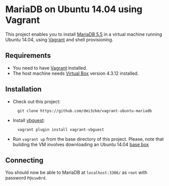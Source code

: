 # MariaDB on Ubuntu 14.04 using Vagrant

This project enables you to install [MariaDB 5.5] in a virtual machine running Ubuntu 14.04, using
[Vagrant] and shell provisioning.

## Requirements

* You need to have [Vagrant] installed.
* The host machine needs [Virtual Box] version 4.3.12 installed.

## Installation

* Check out this project:

        git clone https://github.com/dmi3zkm/vagrant-ubuntu-mariadb

* Install [vbguest]:

        vagrant plugin install vagrant-vbguest

* Run `vagrant up` from the base directory of this project. Please,
  note that building the VM involves downloading an Ubuntu 14.04
  [base box](https://s3.amazonaws.com/joshfng_vagrant_boxes/v3/joshfng_virtualbox_ubuntu-14.04.box)
  
## Connecting

You should now be able to MariaDB at `localhost:3306/` as `root` with password `P@ssw0rd`.

[Vagrant]: http://www.vagrantup.com/
[MariaDB 5.5]: https://mariadb.org/ 
[Virtual Box]: https://www.virtualbox.org/
[vbguest]: https://github.com/dotless-de/vagrant-vbguest